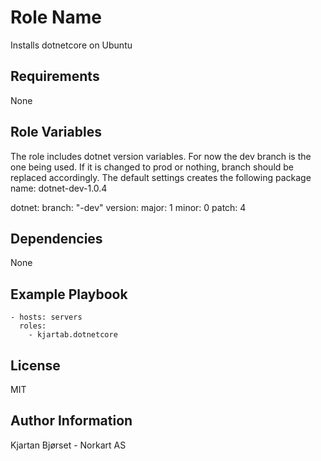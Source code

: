 Role Name
=========

Installs dotnetcore on Ubuntu

Requirements
------------

None

Role Variables
--------------

The role includes dotnet version variables. For now the dev branch is the one being used. If it is changed to prod or nothing, branch should be replaced accordingly. The default settings creates the following package name: dotnet-dev-1.0.4

dotnet:
  branch: "-dev" 
  version:
    major: 1
    minor: 0
    patch: 4



Dependencies
------------

None

Example Playbook
----------------


    - hosts: servers
      roles:
        - kjartab.dotnetcore


License
-------

MIT

Author Information
------------------

Kjartan Bjørset - Norkart AS